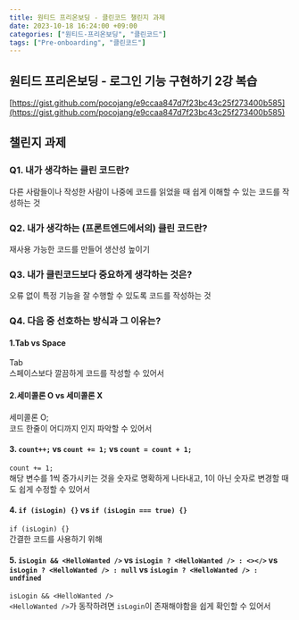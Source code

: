 ```yaml
---
title: 원티드 프리온보딩 - 클린코드 챌린지 과제
date: 2023-10-18 16:24:00 +09:00
categories: ["원티드-프리온보딩", "클린코드"]
tags: ["Pre-onboarding", "클린코드"]
---
```


## 원티드 프리온보딩 - 로그인 기능 구현하기 2강 복습

[https://gist.github.com/pocojang/e9ccaa847d7f23bc43c25f273400b585](https://gist.github.com/pocojang/e9ccaa847d7f23bc43c25f273400b585)

## 챌린지 과제

### Q1. 내가 생각하는 클린 코드란?

다른 사람들이나 작성한 사람이 나중에 코드를 읽었을 때 쉽게 이해할 수 있는 코드를 작성하는 것

### Q2. 내가 생각하는 (프론트엔드에서의) 클린 코드란?

재사용 가능한 코드를 만들어 생산성 높이기

### Q3. 내가 클린코드보다 중요하게 생각하는 것은?

오류 없이 특정 기능을 잘 수행할 수 있도록 코드를 작성하는 것

### Q4. 다음 중 선호하는 방식과 그 이유는?

#### 1.Tab vs Space

Tab  
스페이스보다 깔끔하게 코드를 작성할 수 있어서

#### 2.세미콜론 O vs 세미콜론 X

세미콜론 O;  
코드 한줄이 어디까지 인지 파악할 수 있어서

#### 3. `count++;` vs `count += 1;` vs `count = count + 1;`

`count += 1;`  
해당 변수를 1씩 증가시키는 것을 숫자로 명확하게 나타내고,
1이 아닌 숫자로 변경할 때도 쉽게 수정할 수 있어서

#### 4. `if (isLogin) {}` vs `if (isLogin === true) {}`

`if (isLogin) {}`  
간결한 코드를 사용하기 위해

#### 5. `isLogin && <HelloWanted />` vs `isLogin ? <HelloWanted /> : <></>` vs `isLogin ? <HelloWanted /> : null` vs `isLogin ? <HelloWanted /> : undfined`

`isLogin && <HelloWanted />`  
`<HelloWanted />`가 동작하려면 `isLogin`이 존재해야함을 쉽게 확인할 수 있어서

